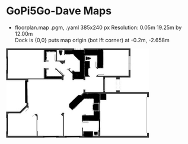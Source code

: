 # GoPi5Go-Dave Maps

- floorplan.map  .pgm, .yaml  385x240 px  Resolution: 0.05m  19.25m by 12.00m  
  Dock is {0,0} puts map origin (bot lft corner) at -0.2m, -2.658m  

![floorplan.map](FloorPlan_19.248x12.006m.jpg?raw=true)  


